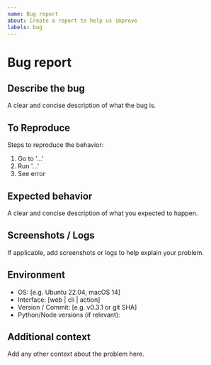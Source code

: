 ```yaml
---
name: Bug report
about: Create a report to help us improve
labels: bug
---
```


# Bug report

## Describe the bug

A clear and concise description of what the bug is.

## To Reproduce

Steps to reproduce the behavior:

1. Go to '...'
2. Run '...'
3. See error

## Expected behavior

A clear and concise description of what you expected to happen.

## Screenshots / Logs

If applicable, add screenshots or logs to help explain your problem.

## Environment

- OS: [e.g. Ubuntu 22.04, macOS 14]
- Interface: [web | cli | action]
- Version / Commit: [e.g. v0.3.1 or git SHA]
- Python/Node versions (if relevant):

## Additional context

Add any other context about the problem here.

